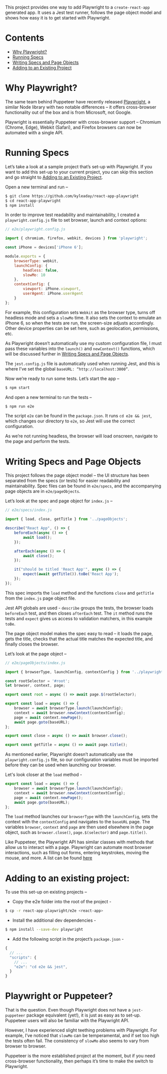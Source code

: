 This project provides one way to add Playwright to a `create-react-app` generated app. It uses a Jest test runner, follows the page object model and shows how easy it is to get started with Playwright.

# Contents

* [Why Playwright?](#why-playwright)
* [Running Specs](#running-specs)
* [Writing Specs and Page Objects](#writing-specs-and-page-objects)
* [Adding to an Existing Project](#adding-to-an-existing-project)

# Why Playwright?

The same team behind Puppeteer have recently released [Playwright](https://github.com/microsoft/playwright), a similar Node library with two notable differences – it offers cross-browser functionality out of the box and is from Microsoft, not Google.

Playwright is essentially Puppeteer with cross-browser support – Chromium (Chrome, Edge), Webkit (Safari), and Firefox browsers can now be automated with a single API.

# Running Specs

Let’s take a look at a sample project that’s set-up with Playwright. If you want to add this set-up to your current project, you can skip this section and go straight to [Adding to an Existing Project](#adding-to-an-existing-project).

Open a new terminal and run –

```bash
$ git clone https://github.com/kyleaday/react-app-playwright
$ cd react-app-playwright
$ npm install
```

In order to improve test readability and maintainability, I created a `playwright.config.js` file to set browser, launch and context options:

```js
// e2e/playwright.config.js

import { chromium, firefox, webkit, devices } from 'playwright';

const iPhone = devices['iPhone 6'];

module.exports = {
    browserType: webkit,
    launchConfig: {
        headless: false,
        slowMo: 10
    },
    contextConfig: {
        viewport: iPhone.viewport,
        userAgent: iPhone.userAgent
    }
};
```

For example, this configuration sets `Webkit` as the browser type, turns off headless mode and sets a `slowMo` time. It also sets the context to emulate an iPhone 6, so when the tests are run, the screen-size adjusts accordingly. Other device properties can be set here, such as geolocation, permissions, etc.

As Playwright doesn’t automatically use my custom configuration file, I must pass these variables into the `launch()` and `newContext()` functions, which will be discussed further in [Writing Specs and Page Objects](#writing-specs-and-page-objects).

The `jest.config.js` file is automatically used when running Jest, and this is where I’ve set the global `baseURL: “http://localhost:3000”`.

Now we’re ready to run some tests. Let’s start the app –

```bash
$ npm start
```

And open a new terminal to run the tests –

```bash
$ npm run e2e
```

The script `e2e` can be found in the `package.json`. It runs `cd e2e && jest`, which changes our directory to `e2e`, so Jest will use the correct configuration.

As we’re not running headless, the browser will load onscreen, navigate to the page and perform the tests.

# Writing Specs and Page Objects

This project follows the page object model – the UI structure has been separated from the specs (or tests) for easier readability and maintainability. Spec files can be found in `e2e/specs`, and the accompanying page objects are in `e2e/pageObjects`. 

Let’s look at the spec and page object for `index.js` –
 
```js
// e2e/specs/index.js

import { load, close, getTitle } from '../pageObjects';

describe("React App", () => {
    beforeEach(async () => {
        await load();
    });

    afterEach(async () => {
        await close();
    });

    it("should be titled 'React App'", async () => {
        expect(await getTitle()).toBe('React App');
    });
});
```

This spec imports the `load` method and the functions `close` and `getTitle` from the `index.js` page object file.

Jest API globals are used - `describe` groups the tests, the browser loads `beforeEach` test, and then closes `afterEach` test. The `it` method runs the tests and `expect` gives us access to validation matchers, in this example `toBe`.

The page object model makes the spec easy to read – it loads the page, gets the title, checks that the actual title matches the expected title, and finally closes the browser.

Let’s look at the page object –

```js
// e2e/pageObjects/index.js

import { browserType, launchConfig, contextConfig } from '../playwright.config'

const rootSelector = '#root';
let browser, context, page;

export const root = async () => await page.$(rootSelector);

export const load = async () => {
    browser = await browserType.launch(launchConfig);
    context = await browser.newContext(contextConfig);
    page = await context.newPage();
    await page.goto(baseURL);
};

export const close = async () => await browser.close();

export const getTitle = async () => await page.title();
```

As mentioned earlier, Playwright doesn’t automatically use the `playwright.config.js` file, so our configuration variables must be imported before they can be used when launching our browser.

Let's look closer at the `load` method -

```js
export const load = async () => {
    browser = await browserType.launch(launchConfig);
    context = await browser.newContext(contextConfig);
    page = await context.newPage();
    await page.goto(baseURL);
};
```

The `load` method launches our `browserType` with the `launchConfig`, sets the context with the `contextConfig` and navigates to the `baseURL` page. The variables `browser`, `context` and `page` are then used elsewhere in the page object, such as `browser.close()`, `page.$(selector)` and `page.title()`.

Like Puppeteer, the Playwright API has similar classes with methods that allow us to interact with a page. Playwright can automate most browser interactions, such as filling out forms, entering keystrokes, moving the mouse, and more. A list can be found [here](https://github.com/microsoft/playwright/blob/master/docs/api.md)

# Adding to an existing project:

To use this set-up on existing projects –

* Copy the e2e folder into the root of the project -

```bash
$ cp -r react-app-playwright/e2e <react-app>
```

* Install the additional dev dependencies -

```bash
$ npm install --save-dev playwright
```

* Add the following script in the project’s `package.json` -

```js
{
  // ...
  "scripts": {
    // ...
    "e2e": "cd e2e && jest",
  }
}
```

# Playwright or Puppeteer?

That is the question. Even though Playwright does not have a `jest-puppeteer` package equivalent (yet!), it is just as easy as to set-up. Puppeteer users will also be familiar with the Playwright API.

However, I have experienced slight teething problems with Playwright. For example, I’ve noticed that `slowMo` can be temperamental, and if set too high the tests often fail. The consistency of `slowMo` also seems to vary from browser to browser.

Puppeteer is the more established project at the moment, but if you need cross-browser functionality, then perhaps it’s time to make the switch to Playwright.